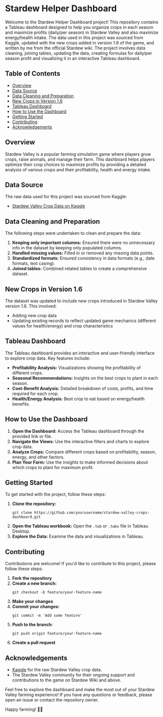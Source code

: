 <!DOCTYPE html>
<html lang="en">
<head>
    <meta charset="UTF-8">
    <meta name="viewport" content="width=device-width, initial-scale=1.0">
</head>
<body>
    <h1>Stardew Helper Dashboard</h1>
    <p>Welcome to the Stardew Helper Dashboard project! This repository contains a Tableau dashboard designed to help you organize crops in each season and maximize profits (daily/per season) in Stardew Valley and also maximize energy/health intake. The data used in this project was sourced from Kaggle, updated with the new crops added in version 1.6 of the game, and written by me from the official Stardew wiki. The project involves data cleaning, joining tables, updating the data, creating formulas for daily/per season profit and visualizing it in an interactive Tableau dashboard.</p>
    <h2>Table of Contents</h2>
    <ul>
        <li><a href="#overview">Overview</a></li>
        <li><a href="#data-source">Data Source</a></li>
        <li><a href="#data-cleaning-and-preparation">Data Cleaning and Preparation</a></li>
        <li><a href="#new-crops-in-version-16">New Crops in Version 1.6</a></li>
        <li><a href="#tableau-dashboard">Tableau Dashboard</a></li>
        <li><a href="#how-to-use-the-dashboard">How to Use the Dashboard</a></li>
        <li><a href="#getting-started">Getting Started</a></li>
        <li><a href="#contributing">Contributing</a></li>
        <li><a href="#acknowledgements">Acknowledgements</a></li>
    </ul>
    <h2 id="overview">Overview</h2>
    <p>Stardew Valley is a popular farming simulation game where players grow crops, raise animals, and manage their farm. This dashboard helps players optimize their crop choices to maximize profits by providing a detailed analysis of various crops and their profitability, health and energy intake.</p>
    <h2 id="data-source">Data Source</h2>
    <p>The raw data used for this project was sourced from Kaggle:</p>
    <ul>
        <li><a href="https://www.kaggle.com/datasets/shinomikel/stardew-valley-spring-crop-info">Stardew Valley Crop Data on Kaggle</a></li>
    </ul>
    <h2 id="data-cleaning-and-preparation">Data Cleaning and Preparation</h2>
    <p>The following steps were undertaken to clean and prepare the data:</p>
    <ol>
        <li><strong>Keeping only important columns:</strong> Ensured there were no unnecessary info in the dataset by keeping only populated columns.</li>
        <li><strong>Handled missing values:</strong> Filled in or removed any missing data points.</li>
        <li><strong>Standardized formats:</strong> Ensured consistency in data formats (e.g., date formats, text casing).</li>
        <li><strong>Joined tables:</strong> Combined related tables to create a comprehensive dataset.</li>
    </ol>
    <h2 id="new-crops-in-version-16">New Crops in Version 1.6</h2>
    <p>The dataset was updated to include new crops introduced in Stardew Valley version 1.6. This involved:</p>
    <ul>
        <li>Adding new crop data</li>
        <li>Updating existing records to reflect updated game mechanics (different values for health/energy) and crop characteristics</li>
    </ul>
    <h2 id="tableau-dashboard">Tableau Dashboard</h2>
    <p>The Tableau dashboard provides an interactive and user-friendly interface to explore crop data. Key features include:</p>
    <ul>
        <li><strong>Profitability Analysis:</strong> Visualizations showing the profitability of different crops.</li>
        <li><strong>Seasonal Recommendations:</strong> Insights on the best crops to plant in each season.</li>
        <li><strong>Cost-Benefit Analysis:</strong> Detailed breakdown of costs, profits, and time required for each crop.</li>
        <li><strong>Health/Energy Analysis:</strong> Best crop to eat based on energy/health benefits.</li>
    </ul>
    <h2 id="how-to-use-the-dashboard">How to Use the Dashboard</h2>
    <ol>
        <li><strong>Open the Dashboard:</strong> Access the Tableau dashboard through the provided link or file.</li>
        <li><strong>Navigate the Views:</strong> Use the interactive filters and charts to explore crop data.</li>
        <li><strong>Analyze Crops:</strong> Compare different crops based on profitability, season, energy, and other factors.</li>
        <li><strong>Plan Your Farm:</strong> Use the insights to make informed decisions about which crops to plant for maximum profit.</li>
    </ol>
    <h2 id="getting-started">Getting Started</h2>
    <p>To get started with the project, follow these steps:</p>
    <ol>
        <li><strong>Clone the repository:</strong></li>
        <pre><code>git clone https://github.com/yourusername/stardew-valley-crops-dashboard.git</code></pre>
        <li><strong>Open the Tableau workbook:</strong> Open the <code>.twb</code> or <code>.twbx</code> file in Tableau Desktop.</li>
        <li><strong>Explore the Data:</strong> Examine the data and visualizations in Tableau.</li>
    </ol>
    <h2 id="contributing">Contributing</h2>
    <p>Contributions are welcome! If you'd like to contribute to this project, please follow these steps:</p>
    <ol>
        <li><strong>Fork the repository</strong></li>
        <li><strong>Create a new branch:</strong></li>
        <pre><code>git checkout -b feature/your-feature-name</code></pre>
        <li><strong>Make your changes</strong></li>
        <li><strong>Commit your changes:</strong></li>
        <pre><code>git commit -m 'Add some feature'</code></pre>
        <li><strong>Push to the branch:</strong></li>
        <pre><code>git push origin feature/your-feature-name</code></pre>
        <li><strong>Create a pull request</strong></li>
    </ol>
    <h2 id="acknowledgements">Acknowledgements</h2>
    <ul>
        <li><a href="https://www.kaggle.com">Kaggle</a> for the raw Stardew Valley crop data.</li>
        <li>The Stardew Valley community for their ongoing support and contributions to the game on Stardew Wiki and above.</li>
    </ul>
    <p>Feel free to explore the dashboard and make the most out of your Stardew Valley farming experience! If you have any questions or feedback, please open an issue or contact the repository owner.</p>
    <p>Happy farming! 🌾🚜</p>
</body>
</html>

